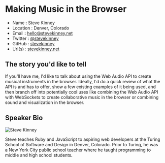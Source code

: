 # Making Music in the Browser

* Name      : Steve Kinney
* Location  : Denver, Colorado
* Email     : hello@stevekinney.net
* Twitter   : [@stevekinney](http://twitter.com/stevekinney)
* GitHub    : [stevekinney](http://github.com/stevekinney)
* Url(s)    : [stevekinney.net](http://stevekinney.net)

## The story you'd like to tell

If you'll have me, I'd like to talk about using the Web Audio API to create musical instruments in the browser. Ideally, I'd do a quick review of what the API is and has to offer, show a few existing examples of it being used, and then branch off into potentially cool uses like combining the Web Audio API with WebSockets to create collaborative music in the browser or combining sound and visualization in the browser.

## Speaker Bio

![Steve Kinney](https://dl.dropboxusercontent.com/u/505445/stevekinney-256.png)

Steve teaches Ruby and JavaScript to aspiring web developers at the Turing School of Software and Design in Denver, Colorado. Prior to Turing, he was a New York City public school teacher where he taught programming to middle and high school students.